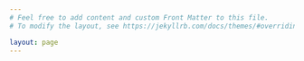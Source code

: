 ```yaml
---
# Feel free to add content and custom Front Matter to this file.
# To modify the layout, see https://jekyllrb.com/docs/themes/#overriding-theme-defaults

layout: page
---
```


<head>
    <style>
    {
        box-sizing: border-box;
    }
    /* Set additional styling options for the columns*/
    .columna {
    float: left;
    width: 55%;
    }
    .columnb {
    float: right;
    width: 40%;
    }
     .row:after {
    content: "";
    display: table;
    clear: both;
    }
        
    </style>
 </head>
 <body>
    <div class="row">
        <div class="columna">
            <h2><b>Usman</b> Hanif </h2>
                <p style="font-size:15px;">PhD | PE | Postdoctoral Researcher <a href="https://www.ut.ac.kr/english.do">(KNUT)</a> | Assistant Professor <a href="https://nice.nust.edu.pk/faculty/">(NUST)</a> </p>
                <!-- <img src="assets/images/id.jpg" alt="ID" style="float:right;height:200px;"> -->
                <p style="font-size:13px;">I am an Assistant Professor in Structural Engineering at NUST since 2019. I have PhD in Structural Mechanics from University of Malaya, Malaysia. Currently, I am working on a research project as a postdoctoral researcher in Korea National University of Transportation (KNUT).
                    Usman Hanif is an Assistant Professor in Structural Engineering department at NUST, where he has been since 2019. From 2009 to 2014, he served as a Professional Structural Engineer where he developed his interest in Structural Mechanics and pursued his PhD from Universiti Malaya, Malaysia. Since then I am teaching undergraduate and graduate students the courses related to Mechanics of Reinforced Concrete. Currently, I am researching continuous health monitoring using hybrid acoustic emission and strain measurement in South Korea.</p>
                <h3>Research Interests</h3>
                <p style="font-size:13px;">I am processing acoustic emission (AE) data for continuous monitoring of CFRP retrofitted structural members. My research involves scaled-specimen testing, large data analysis, adapting to IOT-like system for monitoring setup and analytical and computational models. I am also doing computational modeling of RC precast wall-joints. </p>
            </div>
        <div class="columnb" style="overflow-y: scroll; height:400px; scrollbar-width: thin; scrollbar-color: hsl(0 0% 50%);">
            <h4 class="post-list-heading">{{ page.list_title | default: "Posts" }}</h4>
            <ul class="post-list" style="font-size:12px;">
                {%- for post in site.posts -%}
                    <li>
                            {%- assign date_format = site.minima.date_format | default: "%b %-d, %Y" -%}
                            <span class="post-meta">{{ post.date | date: date_format }}</span>
                            <h6>
                                <a class="post-link" href="{{ post.url | relative_url }}"  >
                                    {{ post.title | escape }}
                                </a>
                            </h6>
                            <p style="font-size:12px;"> {{ post.excerpt }} </p>
                    </li>
                {%- endfor -%}
            </ul>
        </div> 
        <div class="columnb">
            <h4>News</h4>
            
        </div> 
    </div>
 </body>